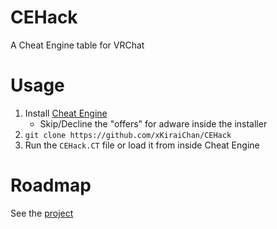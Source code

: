 # CEHack
A Cheat Engine table for VRChat

# Usage
1. Install [Cheat Engine](https://cheatengine.org/)
   - Skip/Decline the "offers" for adware inside the installer
2. `git clone https://github.com/xKiraiChan/CEHack`
3. Run the `CEHack.CT` file or load it from inside Cheat Engine

# Roadmap
See the [project](https://github.com/users/xKiraiChan/projects/1)
